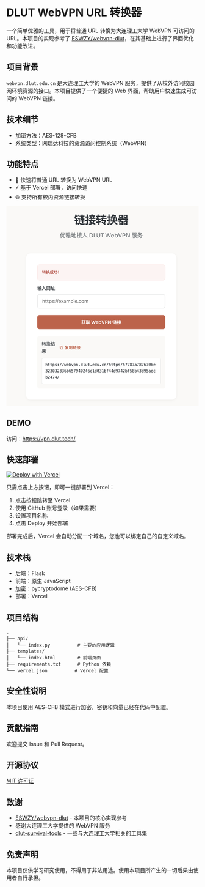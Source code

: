 # DLUT WebVPN URL 转换器

一个简单优雅的工具，用于将普通 URL 转换为大连理工大学 WebVPN 可访问的 URL。本项目的实现参考了 [ESWZY/webvpn-dlut](https://github.com/ESWZY/webvpn-dlut)，在其基础上进行了界面优化和功能改进。

## 项目背景

`webvpn.dlut.edu.cn` 是大连理工大学的 WebVPN 服务，提供了从校外访问校园网环境资源的接口。本项目提供了一个便捷的 Web 界面，帮助用户快速生成可访问的 WebVPN 链接。

## 技术细节

- 加密方法：AES-128-CFB
- 系统类型：网瑞达科技的资源访问控制系统（WebVPN）

## 功能特点

- 🚀 快速将普通 URL 转换为 WebVPN URL
- ⚡ 基于 Vercel 部署，访问快速
- 🌐 支持所有校内资源链接转换
<p align="center">
  <img src="./assets/demo.png" alt="DLUT WebVPN 转换器演示" width="800">
</p>

## DEMO

访问：https://vpn.dlut.tech/

## 快速部署

[![Deploy with Vercel](https://vercel.com/button)](https://vercel.com/new/clone?repository-url=https://github.com/LittlePorcupine/dlut-webvpn-web&project-name=dlut-webvpn-converter&repository-name=dlut-webvpn-converter)

只需点击上方按钮，即可一键部署到 Vercel：

1. 点击按钮跳转至 Vercel
2. 使用 GitHub 账号登录（如果需要）
3. 设置项目名称
4. 点击 Deploy 开始部署

部署完成后，Vercel 会自动分配一个域名，您也可以绑定自己的自定义域名。

## 技术栈

- 后端：Flask
- 前端：原生 JavaScript
- 加密：pycryptodome (AES-CFB)
- 部署：Vercel

## 项目结构

```
.
├── api/
│   └── index.py          # 主要的应用逻辑
├── templates/
│   └── index.html        # 前端页面
├── requirements.txt      # Python 依赖
└── vercel.json          # Vercel 配置
```

## 安全性说明

本项目使用 AES-CFB 模式进行加密，密钥和向量已经在代码中配置。

## 贡献指南

欢迎提交 Issue 和 Pull Request。

## 开源协议

[MIT 许可证](LICENSE)

## 致谢

- [ESWZY/webvpn-dlut](https://github.com/ESWZY/webvpn-dlut) - 本项目的核心实现参考
- 感谢大连理工大学提供的 WebVPN 服务
- [dlut-survival-tools](https://github.com/NAOSI-DLUT/dlut-survival-tools) - 一些与大连理工大学相关的工具集

## 免责声明

本项目仅供学习研究使用，不得用于非法用途。使用本项目所产生的一切后果由使用者自行承担。
